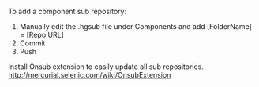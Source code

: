 To add a component sub repository:

1. Manually edit the .hgsub file under Components and add [FolderName] = [Repo URL]
2. Commit
3. Push

Install Onsub extension to easily update all sub repositories.
http://mercurial.selenic.com/wiki/OnsubExtension